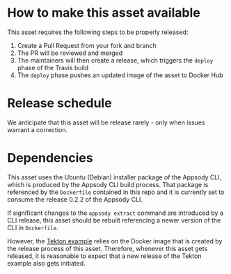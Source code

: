# How to make this asset available
This asset requires the following steps to be properly released:
1) Create a Pull Request from your fork and branch
1) The PR will be reviewed and merged
1) The maintainers will then create a release, which triggers the `deploy` phase of the Travis build
1) The `deploy` phase pushes an updated image of the asset to Docker Hub

# Release schedule
We anticipate that this asset will be release rarely - only when issues warrant a correction.

# Dependencies

This asset uses the Ubuntu (Debian) installer package of the Appsody CLI, which is produced by the Appsody CLI build process. That package is referenced by the `Dockerfile` contained in this repo and it is currently set to consume the release 0.2.2 of the Appsody CLI.

If significant changes to the `appsody extract` command are introduced by a CLI release, this asset should be rebuilt referencing a newer version of the CLI in `Dockerfile`.


However, the [Tekton example](https://github.com/appsody/tekton-example)  relies on the Docker image that is created by the release process of this asset. Therefore, whenever this asset gets released, it is reasonable to expect that a new release of the Tekton example also gets initiated.